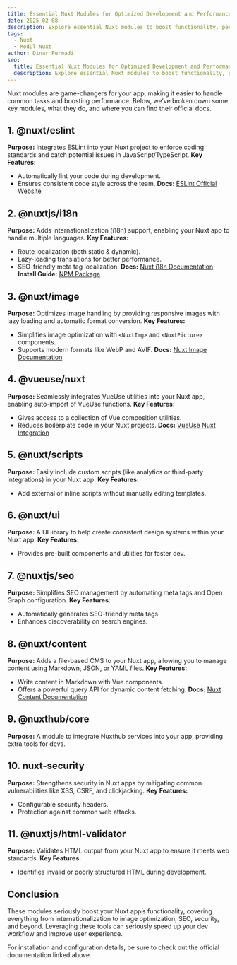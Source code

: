 ```yaml
---
title: Essential Nuxt Modules for Optimized Development and Performance
date: 2025-02-08
description: Explore essential Nuxt modules to boost functionality, performance, and development efficiency for faster, scalable web app creation.
tags:
  - Nuxt
  - Modul Nuxt
author: Dinar Permadi
seo:
  title: Essential Nuxt Modules for Optimized Development and Performance
  description: Explore essential Nuxt modules to boost functionality, performance, and development efficiency for faster, scalable web app creation.
---
```


Nuxt modules are game-changers for your app, making it easier to handle common tasks and boosting performance. Below, we’ve broken down some key modules, what they do, and where you can find their official docs.

## 1. **@nuxt/eslint**

**Purpose:** Integrates ESLint into your Nuxt project to enforce coding standards and catch potential issues in JavaScript/TypeScript.
**Key Features:**

- Automatically lint your code during development.
- Ensures consistent code style across the team.
  **Docs:** [ESLint Official Website](https://eslint.org/)

## 2. **@nuxtjs/i18n**

**Purpose:** Adds internationalization (i18n) support, enabling your Nuxt app to handle multiple languages.
**Key Features:**

- Route localization (both static & dynamic).
- Lazy-loading translations for better performance.
- SEO-friendly meta tag localization.
  **Docs:** [Nuxt i18n Documentation](https://nuxtjs.org/docs)
  **Install Guide:** [NPM Package](https://www.npmjs.com/package/@nuxtjs/i18n)

## 3. **@nuxt/image**

**Purpose:** Optimizes image handling by providing responsive images with lazy loading and automatic format conversion.
**Key Features:**

- Simplifies image optimization with `<NuxtImg>` and `<NuxtPicture>` components.
- Supports modern formats like WebP and AVIF.
  **Docs:** [Nuxt Image Documentation](https://nuxtjs.org/docs)

## 4. **@vueuse/nuxt**

**Purpose:** Seamlessly integrates VueUse utilities into your Nuxt app, enabling auto-import of VueUse functions.
**Key Features:**

- Gives access to a collection of Vue composition utilities.
- Reduces boilerplate code in your Nuxt projects.
  **Docs:** [VueUse Nuxt Integration](https://vueuse.org/)

## 5. **@nuxt/scripts**

**Purpose:** Easily include custom scripts (like analytics or third-party integrations) in your Nuxt app.
**Key Features:**

- Add external or inline scripts without manually editing templates.

## 6. **@nuxt/ui**

**Purpose:** A UI library to help create consistent design systems within your Nuxt app.
**Key Features:**

- Provides pre-built components and utilities for faster dev.

## 7. **@nuxtjs/seo**

**Purpose:** Simplifies SEO management by automating meta tags and Open Graph configuration.
**Key Features:**

- Automatically generates SEO-friendly meta tags.
- Enhances discoverability on search engines.

## 8. **@nuxt/content**

**Purpose:** Adds a file-based CMS to your Nuxt app, allowing you to manage content using Markdown, JSON, or YAML files.
**Key Features:**

- Write content in Markdown with Vue components.
- Offers a powerful query API for dynamic content fetching.
  **Docs:** [Nuxt Content Documentation](https://nuxtjs.org/docs)

## 9. **@nuxthub/core**

**Purpose:** A module to integrate Nuxthub services into your app, providing extra tools for devs.

## 10. **nuxt-security**

**Purpose:** Strengthens security in Nuxt apps by mitigating common vulnerabilities like XSS, CSRF, and clickjacking.
**Key Features:**

- Configurable security headers.
- Protection against common web attacks.

## 11. **@nuxtjs/html-validator**

**Purpose:** Validates HTML output from your Nuxt app to ensure it meets web standards.
**Key Features:**

- Identifies invalid or poorly structured HTML during development.

## **Conclusion**

These modules seriously boost your Nuxt app’s functionality, covering everything from internationalization to image optimization, SEO, security, and beyond. Leveraging these tools can seriously speed up your dev workflow and improve user experience.

For installation and configuration details, be sure to check out the official documentation linked above.
